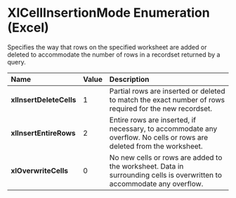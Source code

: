 
# XlCellInsertionMode Enumeration (Excel)

Specifies the way that rows on the specified worksheet are added or deleted to accommodate the number of rows in a recordset returned by a query.



|**Name**|**Value**|**Description**|
|:-----|:-----|:-----|
| **xlInsertDeleteCells**|1|Partial rows are inserted or deleted to match the exact number of rows required for the new recordset.|
| **xlInsertEntireRows**|2|Entire rows are inserted, if necessary, to accommodate any overflow. No cells or rows are deleted from the worksheet.|
| **xlOverwriteCells**|0|No new cells or rows are added to the worksheet. Data in surrounding cells is overwritten to accommodate any overflow.|
